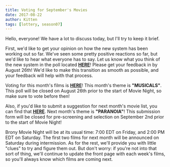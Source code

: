```yaml
---
title: Voting for September's Movies
date: 2017-08-22
author: Kitten
tags: [lottery, season07]
---
```


Hello, everyone!  We have a lot to discuss today, but I'll try to keep it brief.

First, we'd like to get your opinion on how the new system has been working out so far.  We've seen some pretty positive reactions so far, but we'd like to hear what everyone has to say.  Let us know what you think of the new system in the poll located **[HERE][survey]**!  Please get your feedback in by August 26th!  We'd like to make this transition as smooth as possible, and your feedback will help with that process.

Voting for this month's films is **[HERE][lotto]**!  This month's theme is **"MUSICALS"**.  This poll will be closed on August 26th prior to the start of Movie Night, so make sure to vote before then!

Also, if you'd like to submit a suggestion for next month's movie list, you can find that **[HERE][lotto2]**.   Next month's theme is **"PARANOIA"**!  This submission form will be closed for pre-screening and selection on September 2nd prior to the start of Movie Night!

Brony Movie Night will be at its usual time: 7:00 EDT on Friday, and 2:00 PM EDT on Saturday.  The first two films for next month will be announced on Saturday during intermission.  As for the rest, we'll provide you with little "clues" to try and figure them out.  But don't worry: if you're not into that sort of thing, we'll continue to update the front page with each week's films, so you'll always know which films are coming next.

[survey]: https://docs.google.com/forms/d/e/1FAIpQLScJwn6glf_FJyMSS7pDAf7qTvj6AuCOfTw64SLqkWQ3yDKaAw/viewform
[lotto]: https://docs.google.com/forms/d/e/1FAIpQLSdb67YRzTDnY9bDIbY1D44_6PtQ-kyFedGJ8SlVQMh20feYjg/viewform
[lotto2]: https://docs.google.com/forms/d/e/1FAIpQLSdlrI1f4QK2GNZcwcc5DuomsDMJ0fagp2M356JWd55EaF7JQw/viewform
